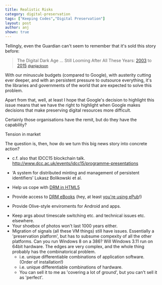 ```yaml
---
title: Realistic Risks
category: digital-preservation
tags: ["Keeping Codes","Digital Preservation"]
layout: post
author: anj
shown: true
---
```


Tellingly, even the Guardian can't seem to remember that it's sold this story before:

> The Digital Dark Age ... Still Looming After All These Years: [2003](http://web.archive.org/web/20030110082553/http://www.guardian.co.uk/online/story/0,3605,871091,00.html) to [2015](http://www.theguardian.com/technology/2015/feb/13/google-boss-warns-forgotten-century-email-photos-vint-cerf)
> <small>[@anjackson](https://twitter.com/anjacks0n/status/567722836555747329)</small>


With our minuscule budgets (compared to Google), with austerity cutting ever deeper, and with an persistent pressure to outsource everything, it's the libraries and governments of the world that are expected to solve this problem.

Apart from that, well, at least I hope that Google's decision to highlight this issue means that we have the right to highlight when Google makes decisions that make preserving digital resources more difficult.


Certainly those organisations have the remit, but do they have the capability?

Tension in market

The question is, then, how do we turn this big news story into concrete action?


- c.f. also that IDCC15 blockchain talk. http://www.dcc.ac.uk/events/idcc15/programme-presentations 
- ‘A system for distributed minting and management of persistent identifiers’ Lukasz Bolikowski et al.

- Help us cope with [DRM in HTML5](http://www.infoworld.com/article/2614597/cringely/drm-sinks-its-fangs-into-html5--with-help-from-netflix--google--and-microsoft.html)
- Provide access to [DRM eBooks](https://support.google.com/books/partner/answer/3309439?hl=en-GB) (hey, at least [you're using ePub](http://en.wikipedia.org/wiki/Google_Play_Books#File_formats)!)
- Provide Olive-style enviroments for Android and apps.


* Keep args about timescale switching etc. and technical issues etc. elsewhere.
* Your shoebox of photos won't last 1000 years either.
* Migration of signals (all these VM things) still have issues. Essentially a 'preservation platform', but has to subsume compexity of all the other platforms. Can you run Windows 8 on a 386? Will Windows 3.11 run on 64bit hardware. The edges are very complex, and the whole thing probably has the combinatorical problem.
    * i.e. unique differentiable combinations of application software. (Order of installation!)
    * i.e. unique differentiable combinations of hardware.
    * You can sell it to me as 'covering a lot of ground', but you can't sell it as 'perfect'.